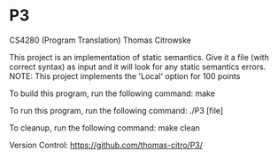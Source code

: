 # P3
CS4280 (Program Translation)
Thomas Citrowske

This project is an implementation of static semantics. Give it a file (with correct syntax) as input and it will look for any static semantics errors.
NOTE: This project implements the 'Local' option for 100 points

To build this program, run the following command:
make

To run this program, run the following command:
./P3 [file]

To cleanup, run the following command:
make clean

Version Control:
https://github.com/thomas-citro/P3/
